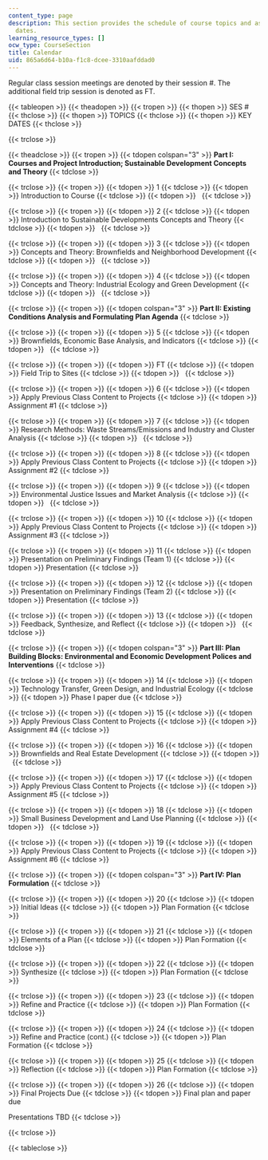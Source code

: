 ```yaml
---
content_type: page
description: This section provides the schedule of course topics and assignment due
  dates.
learning_resource_types: []
ocw_type: CourseSection
title: Calendar
uid: 865a6d64-b10a-f1c8-dcee-3310aafddad0
---
```


Regular class session meetings are denoted by their session #. The additional field trip session is denoted as FT.

{{< tableopen >}}
{{< theadopen >}}
{{< tropen >}}
{{< thopen >}}
SES #
{{< thclose >}}
{{< thopen >}}
TOPICS
{{< thclose >}}
{{< thopen >}}
KEY DATES
{{< thclose >}}

{{< trclose >}}

{{< theadclose >}}
{{< tropen >}}
{{< tdopen colspan="3" >}}
**Part I: Courses and Project Introduction; Sustainable Development Concepts and Theory**
{{< tdclose >}}

{{< trclose >}}
{{< tropen >}}
{{< tdopen >}}
1
{{< tdclose >}}
{{< tdopen >}}
Introduction to Course
{{< tdclose >}}
{{< tdopen >}}
 
{{< tdclose >}}

{{< trclose >}}
{{< tropen >}}
{{< tdopen >}}
2
{{< tdclose >}}
{{< tdopen >}}
Introduction to Sustainable Developments Concepts and Theory
{{< tdclose >}}
{{< tdopen >}}
 
{{< tdclose >}}

{{< trclose >}}
{{< tropen >}}
{{< tdopen >}}
3
{{< tdclose >}}
{{< tdopen >}}
Concepts and Theory: Brownfields and Neighborhood Development
{{< tdclose >}}
{{< tdopen >}}
 
{{< tdclose >}}

{{< trclose >}}
{{< tropen >}}
{{< tdopen >}}
4
{{< tdclose >}}
{{< tdopen >}}
Concepts and Theory: Industrial Ecology and Green Development
{{< tdclose >}}
{{< tdopen >}}
 
{{< tdclose >}}

{{< trclose >}}
{{< tropen >}}
{{< tdopen colspan="3" >}}
**Part II: Existing Conditions Analysis and Formulating Plan Agenda**
{{< tdclose >}}

{{< trclose >}}
{{< tropen >}}
{{< tdopen >}}
5
{{< tdclose >}}
{{< tdopen >}}
Brownfields, Economic Base Analysis, and Indicators
{{< tdclose >}}
{{< tdopen >}}
 
{{< tdclose >}}

{{< trclose >}}
{{< tropen >}}
{{< tdopen >}}
FT
{{< tdclose >}}
{{< tdopen >}}
Field Trip to Sites
{{< tdclose >}}
{{< tdopen >}}
 
{{< tdclose >}}

{{< trclose >}}
{{< tropen >}}
{{< tdopen >}}
6
{{< tdclose >}}
{{< tdopen >}}
Apply Previous Class Content to Projects
{{< tdclose >}}
{{< tdopen >}}
Assignment #1
{{< tdclose >}}

{{< trclose >}}
{{< tropen >}}
{{< tdopen >}}
7
{{< tdclose >}}
{{< tdopen >}}
Research Methods: Waste Streams/Emissions and Industry and Cluster Analysis
{{< tdclose >}}
{{< tdopen >}}
 
{{< tdclose >}}

{{< trclose >}}
{{< tropen >}}
{{< tdopen >}}
8
{{< tdclose >}}
{{< tdopen >}}
Apply Previous Class Content to Projects
{{< tdclose >}}
{{< tdopen >}}
Assignment #2
{{< tdclose >}}

{{< trclose >}}
{{< tropen >}}
{{< tdopen >}}
9
{{< tdclose >}}
{{< tdopen >}}
Environmental Justice Issues and Market Analysis
{{< tdclose >}}
{{< tdopen >}}
 
{{< tdclose >}}

{{< trclose >}}
{{< tropen >}}
{{< tdopen >}}
10
{{< tdclose >}}
{{< tdopen >}}
Apply Previous Class Content to Projects
{{< tdclose >}}
{{< tdopen >}}
Assignment #3
{{< tdclose >}}

{{< trclose >}}
{{< tropen >}}
{{< tdopen >}}
11
{{< tdclose >}}
{{< tdopen >}}
Presentation on Preliminary Findings (Team 1)
{{< tdclose >}}
{{< tdopen >}}
Presentation
{{< tdclose >}}

{{< trclose >}}
{{< tropen >}}
{{< tdopen >}}
12
{{< tdclose >}}
{{< tdopen >}}
Presentation on Preliminary Findings (Team 2)
{{< tdclose >}}
{{< tdopen >}}
Presentation
{{< tdclose >}}

{{< trclose >}}
{{< tropen >}}
{{< tdopen >}}
13
{{< tdclose >}}
{{< tdopen >}}
Feedback, Synthesize, and Reflect
{{< tdclose >}}
{{< tdopen >}}
 
{{< tdclose >}}

{{< trclose >}}
{{< tropen >}}
{{< tdopen colspan="3" >}}
**Part III: Plan Building Blocks: Environmental and Economic Development Polices and Interventions**
{{< tdclose >}}

{{< trclose >}}
{{< tropen >}}
{{< tdopen >}}
14
{{< tdclose >}}
{{< tdopen >}}
Technology Transfer, Green Design, and Industrial Ecology
{{< tdclose >}}
{{< tdopen >}}
Phase I paper due
{{< tdclose >}}

{{< trclose >}}
{{< tropen >}}
{{< tdopen >}}
15
{{< tdclose >}}
{{< tdopen >}}
Apply Previous Class Content to Projects
{{< tdclose >}}
{{< tdopen >}}
Assignment #4
{{< tdclose >}}

{{< trclose >}}
{{< tropen >}}
{{< tdopen >}}
16
{{< tdclose >}}
{{< tdopen >}}
Brownfields and Real Estate Development
{{< tdclose >}}
{{< tdopen >}}
 
{{< tdclose >}}

{{< trclose >}}
{{< tropen >}}
{{< tdopen >}}
17
{{< tdclose >}}
{{< tdopen >}}
Apply Previous Class Content to Projects
{{< tdclose >}}
{{< tdopen >}}
Assignment #5
{{< tdclose >}}

{{< trclose >}}
{{< tropen >}}
{{< tdopen >}}
18
{{< tdclose >}}
{{< tdopen >}}
Small Business Development and Land Use Planning
{{< tdclose >}}
{{< tdopen >}}
 
{{< tdclose >}}

{{< trclose >}}
{{< tropen >}}
{{< tdopen >}}
19
{{< tdclose >}}
{{< tdopen >}}
Apply Previous Class Content to Projects
{{< tdclose >}}
{{< tdopen >}}
Assignment #6
{{< tdclose >}}

{{< trclose >}}
{{< tropen >}}
{{< tdopen colspan="3" >}}
**Part IV: Plan Formulation**
{{< tdclose >}}

{{< trclose >}}
{{< tropen >}}
{{< tdopen >}}
20
{{< tdclose >}}
{{< tdopen >}}
Initial Ideas
{{< tdclose >}}
{{< tdopen >}}
Plan Formation
{{< tdclose >}}

{{< trclose >}}
{{< tropen >}}
{{< tdopen >}}
21
{{< tdclose >}}
{{< tdopen >}}
Elements of a Plan
{{< tdclose >}}
{{< tdopen >}}
Plan Formation
{{< tdclose >}}

{{< trclose >}}
{{< tropen >}}
{{< tdopen >}}
22
{{< tdclose >}}
{{< tdopen >}}
Synthesize
{{< tdclose >}}
{{< tdopen >}}
Plan Formation
{{< tdclose >}}

{{< trclose >}}
{{< tropen >}}
{{< tdopen >}}
23
{{< tdclose >}}
{{< tdopen >}}
Refine and Practice
{{< tdclose >}}
{{< tdopen >}}
Plan Formation
{{< tdclose >}}

{{< trclose >}}
{{< tropen >}}
{{< tdopen >}}
24
{{< tdclose >}}
{{< tdopen >}}
Refine and Practice (cont.)
{{< tdclose >}}
{{< tdopen >}}
Plan Formation
{{< tdclose >}}

{{< trclose >}}
{{< tropen >}}
{{< tdopen >}}
25
{{< tdclose >}}
{{< tdopen >}}
Reflection
{{< tdclose >}}
{{< tdopen >}}
Plan Formation
{{< tdclose >}}

{{< trclose >}}
{{< tropen >}}
{{< tdopen >}}
26
{{< tdclose >}}
{{< tdopen >}}
Final Projects Due
{{< tdclose >}}
{{< tdopen >}}
Final plan and paper due  
  
Presentations TBD
{{< tdclose >}}

{{< trclose >}}

{{< tableclose >}}